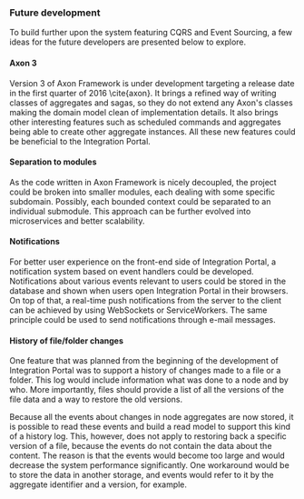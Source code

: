 ### Future development

To build further upon the system featuring CQRS and Event Sourcing, a few ideas for the future developers are presented below to explore.

#### Axon 3

Version 3 of Axon Framework is under development targeting a release date in the first quarter of 2016 \cite{axon}. It brings a refined way of writing classes of aggregates and sagas, so they do not extend any Axon's classes making the domain model clean of implementation details. It also brings other interesting features such as scheduled commands and aggregates being able to create other aggregate instances. All these new features could be beneficial to the Integration Portal.

#### Separation to modules

As the code written in Axon Framework is nicely decoupled, the project could be broken into smaller modules, each dealing with some specific subdomain. Possibly, each bounded context could be separated to an individual submodule. This approach can be further evolved into microservices and better scalability.

#### Notifications

For better user experience on the front-end side of Integration Portal, a notification system based on event handlers could be developed. Notifications about various events relevant to users could be stored in the database and shown when users open Integration Portal in their browsers. On top of that, a real-time push notifications from the server to the client can be achieved by using WebSockets or ServiceWorkers. The same principle could be used to send notifications through e-mail messages.

#### History of file/folder changes

One feature that was planned from the beginning of the development of Integration Portal was to support a history of changes made to a file or a folder. This log would include information what was done to a node and by who. More importantly, files should provide a list of all the versions of the file data and a way to restore the old versions.

Because all the events about changes in node aggregates are now stored, it is possible to read these events and build a read model to support this kind of a history log. This, however, does not apply to restoring back a specific version of a file, because the events do not contain the data about the content. The reason is that the events would become too large and would decrease the system performance significantly. One workaround would be to store the data in another storage, and events would refer to it by the aggregate identifier and a version, for example.